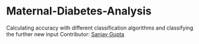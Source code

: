 # Maternal-Diabetes-Analysis
Calculating accuracy with different classification algorithms and classifying the further new input
Contributor: [Sanjay Gupta](https://github.com/samgop04 "Sanjay Gupta")
